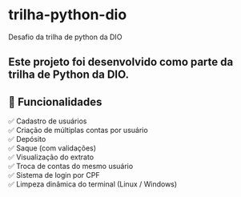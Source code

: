 # trilha-python-dio
Desafio da trilha de python da DIO


Este projeto foi desenvolvido como parte da **trilha de Python da DIO**.  
---

## 🚀 Funcionalidades

✅ Cadastro de usuários  
✅ Criação de múltiplas contas por usuário  
✅ Depósito  
✅ Saque (com validações)  
✅ Visualização do extrato  
✅ Troca de contas do mesmo usuário  
✅ Sistema de login por CPF  
✅ Limpeza dinâmica do terminal (Linux / Windows)
